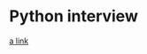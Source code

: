 
# Python interview
[a link](https://github.com/jennydai2011/pythonProjects/interview/interviewQuestionNotes.md)
